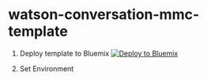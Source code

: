 # watson-conversation-mmc-template

1. Deploy template to Bluemix
[![Deploy to Bluemix](https://bluemix.net/deploy/button.png)](https://bluemix.net/deploy?repository=https://github.com/bluemix-mmc/watson-conversation-mmc-template.git)

2. Set Environment


